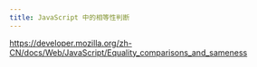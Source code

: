 ```yaml
---
title: JavaScript 中的相等性判断
---
```



https://developer.mozilla.org/zh-CN/docs/Web/JavaScript/Equality_comparisons_and_sameness

